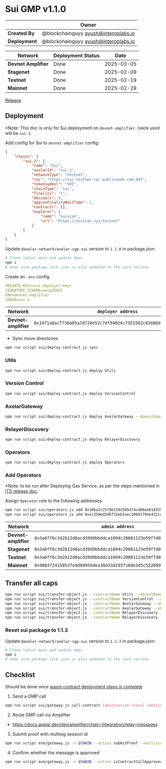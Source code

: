 # Sui GMP v1.1.0

|                | **Owner**                              |
| -------------- | -------------------------------------- |
| **Created By** | @blockchainguyy <ayush@interoplabs.io> |
| **Deployment** | @blockchainguyy <ayush@interoplabs.io> |

| **Network**          | **Deployment Status** | **Date**   |
| -------------------- | --------------------- | ---------- |
| **Devnet Amplifier** | Done                  | 2025-03-05 |
| **Stagenet**         | Done                  | 2025-02-09 |
| **Testnet**          | Done                  | 2025-02-19 |
| **Mainnet**          | Done                  | 2025-02-29 |

[Release](https://github.com/axelarnetwork/axelar-cgp-sui/releases/tag/v1.1.0)

## Deployment

\*Note: This doc is only for Sui deployment on `devnet-amplifier`. `CHAIN` used will be `sui-2`.

Add config for Sui to `devnet-amplifier` config:

```json
{
    "chains": {
        "sui-2": {
            "name": "Sui",
            "axelarId": "sui-2",
            "networkType": "testnet",
            "rpc": "https://sui-testnet-rpc.publicnode.com:443",
            "tokenSymbol": "SUI",
            "chainType": "sui",
            "finality": "1",
            "decimals": 9,
            "approxFinalityWaitTime": 1,
            "contracts": {},
            "explorer": {
                "name": "Suiscan",
                "url": "https://suiscan.xyz/testnet"
            }
        }
    }
}
```

Update `@axelar-network/axelar-cgp-sui` version to `1.1.0` in package.json.

```bash
# Clone latest main and update deps
npm i
# make sure package.lock.json is also updated to the said version
```

Create an `.env` config.

```yaml
PRIVATE_KEY=<sui-deployer-key>
SIGNATURE_SCHEME=secp256k1
ENV=devnet-amplifier
CHAIN=sui-2
```

| Network              | `deployer address`                                                   |
| -------------------- | -------------------------------------------------------------------- |
| **Devnet-amplifier** | `0x1471a8acf730a05a7d720e52c7ef94024c7351502c83b80da5583db2f6b0b8df` |

- Sync move directories

```bash
npm run script sui/deploy-contract.js sync
```

### Utils

```bash
npm run script sui/deploy-contract.js deploy Utils
```

### Version Control

```bash
npm run script sui/deploy-contract.js deploy VersionControl
```

### AxelarGateway

```bash
npm run script sui/deploy-contract.js deploy AxelarGateway --domainSeparator offline --minimumRotationDelay 0 --signers wallet
```

### RelayerDiscovery

```bash
npm run script sui/deploy-contract.js deploy RelayerDiscovery
```

### Operators

```bash
npm run script sui/deploy-contract.js deploy Operators
```

### Add Operators
*Note: to be run after Deploying Gas Service, as per the steps mentioned in [ITS release doc](./2025-03-ITS-v1.1.3.md).

Assign `Operator` role to the following addresses:

```bash
npm run script sui/operators.js add 0x106a2c257961592505474cd00aeb18359e7ba7d8b98ef63dea4562eab8801941
npm run script sui/operators.js add 0xe1358ed246f32eb2aec100d1794e422cd9e4b773e0540c757a5f5ba49db798a9
```

| Network              | `admin address`                                                      |
| -------------------- | -------------------------------------------------------------------- |
| **Devnet-amplifier** | `0x3a6ff6c3d2b12d8acd39d9bbddca1094c28081123e59ffd0dee618d36207ee88` |
| **Stagenet**         | `0x3a6ff6c3d2b12d8acd39d9bbddca1094c28081123e59ffd0dee618d36207ee88` |
| **Testnet**          | `0x3a6ff6c3d2b12d8acd39d9bbddca1094c28081123e59ffd0dee618d36207ee88` |
| **Mainnet**          | `0x980372415053fe9d09956dea38d33d295f10de3d5c5226099304fe346ce241c9` |

## Transfer all caps

```bash
npm run script sui/transfer-object.js --contractName Utils --objectName UpgradeCap --recipient [admin]
npm run script sui/transfer-object.js --contractName VersionControl --objectName UpgradeCap --recipient [admin]
npm run script sui/transfer-object.js --contractName AxelarGateway --objectName UpgradeCap --recipient [admin]
npm run script sui/transfer-object.js --contractName AxelarGateway --objectName OwnerCap --recipient [admin]
npm run script sui/transfer-object.js --contractName RelayerDiscovery --objectName OwnerCap --recipient [admin]
npm run script sui/transfer-object.js --contractName RelayerDiscovery --objectName UpgradeCap --recipient [admin]
```

### Reset sui package to 1.1.3

Update `@axelar-network/axelar-cgp-sui` version to `1.1.3` in package.json.

```bash
# Clone latest main and update deps
npm i
# make sure package.lock.json is also updated to the said version
```

## Checklist

Should be done once [wasm contract deployment steps is complete](../cosmwasm/2025-03-Sui-GMP-v1.1.0.md)

1. Send a GMP call

```bash
npm run script sui/gateway.js call-contract [destination-chain] [destination-address] 0x1234
```

2. Route GMP call via Amplifier

- https://docs.axelar.dev/dev/amplifier/chain-integration/relay-messages

3.  Submit proof with multisig session id

```bash
npm run script evm/gateway.js -n $CHAIN --action submitProof --multisigSessionId [multisig session id]
```

4. Confirm whether the message is approved

```bash
npm run script evm/gateway.js -n $CHAIN --action isContractCallApproved --commandID [command-id] --sourceChain [destination-chain] --sourceAddress [source-address] --destination [destination-address] --payloadHash 0x1234
```

